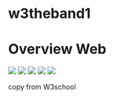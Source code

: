 # w3theband1
<h1> Overview Web </h1>
<img src="https://user-images.githubusercontent.com/62139508/185740596-43470c62-c39f-487b-b46c-d3d1b53bbb0c.png"/>
<img src="https://user-images.githubusercontent.com/62139508/185740608-fc90bcad-72b3-43d1-bed4-e8d618e4d47e.png"/>
<img src="https://user-images.githubusercontent.com/62139508/185740637-c9471a8b-db37-4f06-b4d2-1726d9072e89.png"/>
<img src="https://user-images.githubusercontent.com/62139508/185740659-90d8942f-7990-4b65-b868-596e7ef33769.png"/>
<img src="https://user-images.githubusercontent.com/62139508/185740678-2871e110-0887-4154-9d87-5293d192cb55.png"/>

copy from W3school
